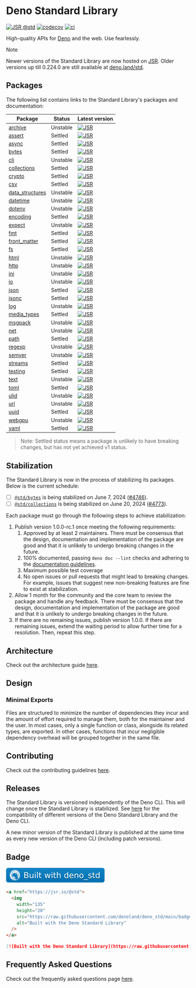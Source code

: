 # Deno Standard Library

[![JSR @std](https://jsr.io/badges/@std)](https://jsr.io/@std)
[![codecov](https://codecov.io/gh/denoland/deno_std/branch/main/graph/badge.svg?token=w6s3ODtULz)](https://codecov.io/gh/denoland/deno_std)
[![ci](https://github.com/denoland/deno_std/actions/workflows/ci.yml/badge.svg)](https://github.com/denoland/deno_std/actions/workflows/ci.yml)

High-quality APIs for [Deno](https://deno.com/) and the web. Use fearlessly.

<!--deno-fmt-ignore-start-->
> [!NOTE]
> Newer versions of the Standard Library are now hosted on
> [JSR](https://jsr.io/@std). Older versions up till 0.224.0 are still available
> at [deno.land/std](https://deno.land/std).
<!--deno-fmt-ignore-end-->

## Packages

The following list contains links to the Standard Library's packages and
documentation:

| Package                                                | Status   | Latest version                                                                            |
| ------------------------------------------------------ | -------- | ----------------------------------------------------------------------------------------- |
| [archive](https://jsr.io/@std/archive)                 | Unstable | [![JSR](https://jsr.io/badges/@std/archive)](https://jsr.io/@std/archive)                 |
| [assert](https://jsr.io/@std/assert)                   | Settled  | [![JSR](https://jsr.io/badges/@std/assert)](https://jsr.io/@std/assert)                   |
| [async](https://jsr.io/@std/async)                     | Settled  | [![JSR](https://jsr.io/badges/@std/async)](https://jsr.io/@std/async)                     |
| [bytes](https://jsr.io/@std/bytes)                     | Settled  | [![JSR](https://jsr.io/badges/@std/bytes)](https://jsr.io/@std/bytes)                     |
| [cli](https://jsr.io/@std/cli)                         | Unstable | [![JSR](https://jsr.io/badges/@std/cli)](https://jsr.io/@std/cli)                         |
| [collections](https://jsr.io/@std/collections)         | Settled  | [![JSR](https://jsr.io/badges/@std/collections)](https://jsr.io/@std/collections)         |
| [crypto](https://jsr.io/@std/crypto)                   | Settled  | [![JSR](https://jsr.io/badges/@std/crypto)](https://jsr.io/@std/crypto)                   |
| [csv](https://jsr.io/@std/csv)                         | Settled  | [![JSR](https://jsr.io/badges/@std/csv)](https://jsr.io/@std/csv)                         |
| [data_structures](https://jsr.io/@std/data_structures) | Unstable | [![JSR](https://jsr.io/badges/@std/data-structures)](https://jsr.io/@std/data-structures) |
| [datetime](https://jsr.io/@std/datetime)               | Unstable | [![JSR](https://jsr.io/badges/@std/datetime)](https://jsr.io/@std/datetime)               |
| [dotenv](https://jsr.io/@std/dotenv)                   | Unstable | [![JSR](https://jsr.io/badges/@std/dotenv)](https://jsr.io/@std/dotenv)                   |
| [encoding](https://jsr.io/@std/encoding)               | Settled  | [![JSR](https://jsr.io/badges/@std/encoding)](https://jsr.io/@std/encoding)               |
| [expect](https://jsr.io/@std/expect)                   | Unstable | [![JSR](https://jsr.io/badges/@std/expect)](https://jsr.io/@std/expect)                   |
| [fmt](https://jsr.io/@std/fmt)                         | Settled  | [![JSR](https://jsr.io/badges/@std/fmt)](https://jsr.io/@std/fmt)                         |
| [front_matter](https://jsr.io/@std/front-matter)       | Settled  | [![JSR](https://jsr.io/badges/@std/front-matter)](https://jsr.io/@std/front-matter)       |
| [fs](https://jsr.io/@std/fs)                           | Settled  | [![JSR](https://jsr.io/badges/@std/fs)](https://jsr.io/@std/fs)                           |
| [html](https://jsr.io/@std/html)                       | Unstable | [![JSR](https://jsr.io/badges/@std/html)](https://jsr.io/@std/html)                       |
| [http](https://jsr.io/@std/http)                       | Unstable | [![JSR](https://jsr.io/badges/@std/http)](https://jsr.io/@std/http)                       |
| [ini](https://jsr.io/@std/ini)                         | Unstable | [![JSR](https://jsr.io/badges/@std/ini)](https://jsr.io/@std/ini)                         |
| [io](https://jsr.io/@std/io)                           | Unstable | [![JSR](https://jsr.io/badges/@std/io)](https://jsr.io/@std/io)                           |
| [json](https://jsr.io/@std/json)                       | Settled  | [![JSR](https://jsr.io/badges/@std/json)](https://jsr.io/@std/json)                       |
| [jsonc](https://jsr.io/@std/jsonc)                     | Settled  | [![JSR](https://jsr.io/badges/@std/jsonc)](https://jsr.io/@std/jsonc)                     |
| [log](https://jsr.io/@std/log)                         | Unstable | [![JSR](https://jsr.io/badges/@std/log)](https://jsr.io/@std/log)                         |
| [media_types](https://jsr.io/@std/media-types)         | Settled  | [![JSR](https://jsr.io/badges/@std/media-types)](https://jsr.io/@std/media-types)         |
| [msgpack](https://jsr.io/@std/msgpack)                 | Unstable | [![JSR](https://jsr.io/badges/@std/msgpack)](https://jsr.io/@std/msgpack)                 |
| [net](https://jsr.io/@std/net)                         | Unstable | [![JSR](https://jsr.io/badges/@std/net)](https://jsr.io/@std/net)                         |
| [path](https://jsr.io/@std/path)                       | Settled  | [![JSR](https://jsr.io/badges/@std/path)](https://jsr.io/@std/path)                       |
| [regexp](https://jsr.io/@std/regexp)                   | Unstable | [![JSR](https://jsr.io/badges/@std/regexp)](https://jsr.io/@std/regexp)                   |
| [semver](https://jsr.io/@std/semver)                   | Unstable | [![JSR](https://jsr.io/badges/@std/semver)](https://jsr.io/@std/semver)                   |
| [streams](https://jsr.io/@std/streams)                 | Settled  | [![JSR](https://jsr.io/badges/@std/streams)](https://jsr.io/@std/streams)                 |
| [testing](https://jsr.io/@std/testing)                 | Settled  | [![JSR](https://jsr.io/badges/@std/testing)](https://jsr.io/@std/testing)                 |
| [text](https://jsr.io/@std/text)                       | Unstable | [![JSR](https://jsr.io/badges/@std/text)](https://jsr.io/@std/text)                       |
| [toml](https://jsr.io/@std/toml)                       | Settled  | [![JSR](https://jsr.io/badges/@std/toml)](https://jsr.io/@std/toml)                       |
| [ulid](https://jsr.io/@std/ulid)                       | Unstable | [![JSR](https://jsr.io/badges/@std/ulid)](https://jsr.io/@std/ulid)                       |
| [url](https://jsr.io/@std/url)                         | Unstable | [![JSR](https://jsr.io/badges/@std/url)](https://jsr.io/@std/url)                         |
| [uuid](https://jsr.io/@std/uuid)                       | Settled  | [![JSR](https://jsr.io/badges/@std/uuid)](https://jsr.io/@std/uuid)                       |
| [webgpu](https://jsr.io/@std/webgpu)                   | Unstable | [![JSR](https://jsr.io/badges/@std/webgpu)](https://jsr.io/@std/webgpu)                   |
| [yaml](https://jsr.io/@std/yaml)                       | Settled  | [![JSR](https://jsr.io/badges/@std/yaml)](https://jsr.io/@std/yaml)                       |

> Note: Settled status means a package is unlikely to have breaking changes, but
> has not yet achieved v1 status.

## Stabilization

The Standard Library is now in the process of stabilizing its packages. Below is
the current schedule:

- [ ] [`@std/bytes`](https://jsr.io/@std/bytes) is being stabilized on June 7,
      2024 ([#4746](https://github.com/denoland/deno_std/pull/4746)).
- [ ] [`@std/collections`](https://jsr.io/@std/collections) is being stabilized
      on June 20, 2024
      ([#4773](https://github.com/denoland/deno_std/pull/4773)).

Each package must go through the following steps to achieve stabilization:

1. Publish version 1.0.0-rc.1 once meeting the following requirements:
   1. Approved by at least 2 maintainers. There must be consensus that the
      design, documentation and implementation of the package are good and that
      it is unlikely to undergo breaking changes in the future.
   1. 100% documented, passing `deno doc --lint` checks and adhering to the
      [documentation guidelines](https://github.com/denoland/deno_std/blob/main/.github/CONTRIBUTING.md#documentation).
   1. Maximum possible test coverage
   1. No open issues or pull requests that might lead to breaking changes. For
      example, issues that suggest new non-breaking features are fine to exist
      at stabilization.
1. Allow 1 month for the community and the core team to review the package and
   handle any feedback. There must be consensus that the design, documentation
   and implementation of the package are good and that it is unlikely to undergo
   breaking changes in the future.
1. If there are no remaining issues, publish version 1.0.0. If there are
   remaining issues, extend the waiting period to allow further time for a
   resolution. Then, repeat this step.

## Architecture

Check out the architecture guide [here](./.github/ARCHITECTURE.md).

## Design

### Minimal Exports

Files are structured to minimize the number of dependencies they incur and the
amount of effort required to manage them, both for the maintainer and the user.
In most cases, only a single function or class, alongside its related types, are
exported. In other cases, functions that incur negligible dependency overhead
will be grouped together in the same file.

## Contributing

Check out the contributing guidelines [here](.github/CONTRIBUTING.md).

## Releases

The Standard Library is versioned independently of the Deno CLI. This will
change once the Standard Library is stabilized. See
[here](https://deno.com/versions.json) for the compatibility of different
versions of the Deno Standard Library and the Deno CLI.

A new minor version of the Standard Library is published at the same time as
every new version of the Deno CLI (including patch versions).

## Badge

[![Built with the Deno Standard Library](./badge.svg)](https://jsr.io/@std)

```html
<a href="https://jsr.io/@std">
  <img
    width="135"
    height="20"
    src="https://raw.githubusercontent.com/denoland/deno_std/main/badge.svg"
    alt="Built with the Deno Standard Library"
  />
</a>
```

```md
[![Built with the Deno Standard Library](https://raw.githubusercontent.com/denoland/deno_std/main/badge.svg)](https://jsr.io/@std)
```

## Frequently Asked Questions

Check out the frequently asked questions page [here](./.github/FAQ.md).

